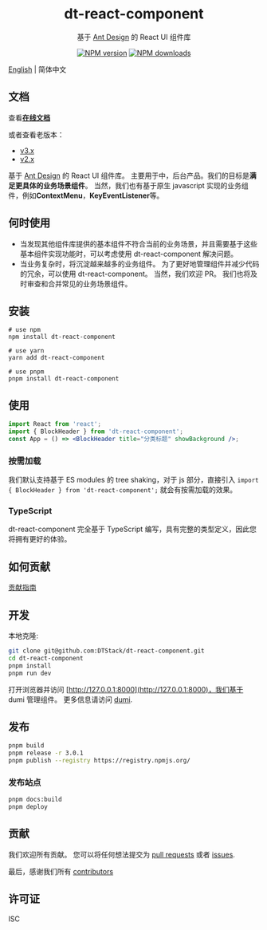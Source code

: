 <h1 align="center">dt-react-component</h1>

<div align="center">

基于 [Ant Design](https://github.com/ant-design/ant-design) 的 React UI 组件库

[![NPM version][npm-image]][npm-url] [![NPM downloads][download-img]][download-url]

[npm-image]: https://img.shields.io/npm/v/dt-react-component.svg?style=flat-square
[npm-url]: https://www.npmjs.com/package/dt-react-component
[download-img]: https://img.shields.io/npm/dm/dt-react-component.svg?style=flat
[download-url]: https://www.npmjs.com/package/dt-react-component

</div>

[English](./README.md) | 简体中文

## 文档

查看[**在线文档**](https://dtstack.github.io/dt-react-component/)

或者查看老版本：

-   [v3.x](https://dtstack.github.io/dt-react-component/)
-   [v2.x](https://liuxy0551.github.io/dt-react-component/)

基于 [Ant Design](https://github.com/ant-design/ant-design) 的 React UI 组件库。 主要用于中，后台产品。我们的目标是**满足更具体的业务场景组件**。 当然，我们也有基于原生 javascript 实现的业务组件，例如**ContextMenu**，**KeyEventListener**等。

## 何时使用

-   当发现其他组件库提供的基本组件不符合当前的业务场景，并且需要基于这些基本组件实现功能时，可以考虑使用 dt-react-component 解决问题。
-   当业务复杂时，将沉淀越来越多的业务组件。 为了更好地管理组件并减少代码的冗余，可以使用 dt-react-component。 当然，我们欢迎 PR。 我们也将及时审查和合并常见的业务场景组件。

## 安装

```shell
# use npm
npm install dt-react-component

# use yarn
yarn add dt-react-component

# use pnpm
pnpm install dt-react-component
```

## 使用

```jsx
import React from 'react';
import { BlockHeader } from 'dt-react-component';
const App = () => <BlockHeader title="分类标题" showBackground />;
```

### 按需加载

我们默认支持基于 ES modules 的 tree shaking，对于 js 部分，直接引入 `import { BlockHeader } from 'dt-react-component';` 就会有按需加载的效果。

### TypeScript

dt-react-component 完全基于 TypeScript 编写，具有完整的类型定义，因此您将拥有更好的体验。

## 如何贡献

[贡献指南](./CONTRIBUTING.md)

## 开发

本地克隆:

```bash
git clone git@github.com:DTStack/dt-react-component.git
cd dt-react-component
pnpm install
pnpm run dev
```

打开浏览器并访问 [http://127.0.0.1:8000](http://127.0.0.1:8000)，我们基于 dumi 管理组件。 更多信息请访问 [dumi](https://d.umijs.org/).

## 发布

```bash
pnpm build
pnpm release -r 3.0.1
pnpm publish --registry https://registry.npmjs.org/
```

### 发布站点

```bash
pnpm docs:build
pnpm deploy
```

## 贡献

我们欢迎所有贡献。 您可以将任何想法提交为 [pull requests](https://github.com/DTStack/dt-react-component/pulls) 或者 [issues](https://github.com/DTStack/dt-react-component/issues).

最后，感谢我们所有 [contributors](https://github.com/DTStack/dt-react-component/graphs/contributors)

## 许可证

ISC
